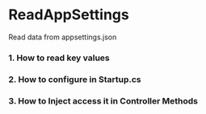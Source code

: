 # ReadAppSettings
Read data from appsettings.json

### 1. How to read key values
### 2. How to configure in Startup.cs
### 3. How to Inject access it in Controller Methods


